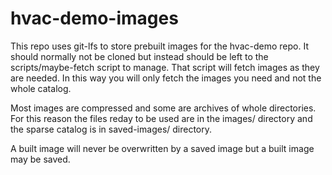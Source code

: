 # hvac-demo-images

This repo uses git-lfs to store prebuilt images for the hvac-demo repo.
It should normally not be cloned but instead should be left to the
scripts/maybe-fetch script to manage.
That script will fetch images as they are needed.
In this way you will only fetch the images you need and not the whole catalog.

Most images are compressed and some are archives of whole directories.
For this reason the files reday to be used are in the images/ directory and
the sparse catalog is in saved-images/ directory.

A built image will never be overwritten by a saved image but a built image
may be saved.
